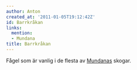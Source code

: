 ```yaml
---
author: Anton
created_at: '2011-01-05T19:12:42Z'
id: Barrkråkan
links:
  mention:
  - Mundana
title: Barrkråkan
---
```


Fågel som är vanlig i de flesta av [Mundanas] skogar.

  [Mundanas]: Mundana
